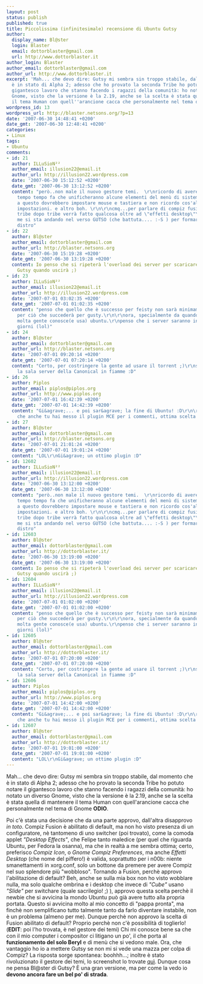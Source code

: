 ```yaml
---
layout: post
status: publish
published: true
title: Piccolissima (infinitesimale) recensione di Ubuntu Gutsy
author:
  display_name: Bl@ster
  login: Blaster
  email: dottorblaster@gmail.com
  url: http://www.dottorblaster.it
author_login: Blaster
author_email: dottorblaster@gmail.com
author_url: http://www.dottorblaster.it
excerpt: 'Mah... che devo dire: Gutsy mi sembra sin troppo stabile, dal momento che
  è in stato di Alpha 2; adesso che ho provato la seconda Tribe ho potuto notare il
  gigantesco lavoro che stanno facendo i ragazzi della comunità: ho notato un diverso
  Gnome, visto che la versione è la 2.19, anche se la scelta è stata quella di mantenere
  il tema Human con quell''arancione cacca che personalmente nel tema di Gnome <strong>ODIO</strong>.'
wordpress_id: 13
wordpress_url: http://blaster.netsons.org/?p=13
date: '2007-06-30 14:48:41 +0200'
date_gmt: '2007-06-30 12:48:41 +0200'
categories:
- Linux
tags:
- Ubuntu
comments:
- id: 21
  author: ILLuSioN²²
  author_email: illusion22@email.it
  author_url: http://illusion22.wordpress.com
  date: '2007-06-30 15:12:52 +0200'
  date_gmt: '2007-06-30 13:12:52 +0200'
  content: "però..non male il nuovo gestore temi.  \r\nricordo di avere letto tempo
    tempo tempo fa che unificheranno alcune elementi del menù di sistema. \r\noltre
    a questo dovrebbero impostare mouse e tastiera e non ricordo cos'altro con altre
    impostazioni. e altro boh. \r\n\r\ncmq...per parlare di compiz fusion, credo che
    tribe dopo tribe verrà fatto qualcosa oltre ad \"effetti desktop\"\r\nsecondo
    me si sta andando nel verso GUTSO (che battuta.... :-S ) per formare una ottima
    distro"
- id: 22
  author: Bl@ster
  author_email: dottorblaster@gmail.com
  author_url: http://blaster.netsons.org
  date: '2007-06-30 15:19:28 +0200'
  date_gmt: '2007-06-30 13:19:28 +0200'
  content: Io penso che si ripeterà l'overload dei server per scaricare la ISO di
    Gutsy quando uscirà ;)
- id: 23
  author: ILLuSioN²²
  author_email: illusion22@email.it
  author_url: http://illusion22.wordpress.com
  date: '2007-07-01 03:02:35 +0200'
  date_gmt: '2007-07-01 01:02:35 +0200'
  content: "penso che quello che è successo per feisty non sarà minimamente paragonabile
    per ciò che succederà per gusty.\r\n\r\nora, specialmente da quando è uscito feisty
    molta gente conosce(e usa) ubuntu.\r\npenso che i server saranno inattivi per
    giorni (lol)"
- id: 24
  author: Bl@ster
  author_email: dottorblaster@gmail.com
  author_url: http://blaster.netsons.org
  date: '2007-07-01 09:20:14 +0200'
  date_gmt: '2007-07-01 07:20:14 +0200'
  content: "Certo, per costringere la gente ad usare il torrent ;)\r\nsennò vedremo
    la sala server della Canonical in fiamme :D"
- id: 26
  author: Piplos
  author_email: piplos@piplos.org
  author_url: http://www.piplos.org
  date: '2007-07-01 16:42:39 +0200'
  date_gmt: '2007-07-01 14:42:39 +0200'
  content: "Gi&agrave;... e poi sar&agrave; la fine di Ubuntu! :D\r\n\r\nP.s.: vedo
    che anche tu hai messo il plugin MCE per i commenti, ottima scelta! ;)"
- id: 27
  author: Bl@ster
  author_email: dottorblaster@gmail.com
  author_url: http://blaster.netsons.org
  date: '2007-07-01 21:01:24 +0200'
  date_gmt: '2007-07-01 19:01:24 +0200'
  content: "LOL\r\nGi&agrave; un ottimo plugin :D"
- id: 12602
  author: ILLuSioN²²
  author_email: illusion22@email.it
  author_url: http://illusion22.wordpress.com
  date: '2007-06-30 13:12:00 +0200'
  date_gmt: '2007-06-30 13:12:00 +0200'
  content: "però..non male il nuovo gestore temi.  \r\nricordo di avere letto tempo
    tempo tempo fa che unificheranno alcune elementi del menù di sistema. \r\noltre
    a questo dovrebbero impostare mouse e tastiera e non ricordo cos'altro con altre
    impostazioni. e altro boh. \r\n\r\ncmq...per parlare di compiz fusion, credo che
    tribe dopo tribe verrà fatto qualcosa oltre ad \"effetti desktop\"\r\nsecondo
    me si sta andando nel verso GUTSO (che battuta.... :-S ) per formare una ottima
    distro"
- id: 12603
  author: Bl@ster
  author_email: dottorblaster@gmail.com
  author_url: http://dottorblaster.it/
  date: '2007-06-30 13:19:00 +0200'
  date_gmt: '2007-06-30 13:19:00 +0200'
  content: Io penso che si ripeterà l'overload dei server per scaricare la ISO di
    Gutsy quando uscirà ;)
- id: 12604
  author: ILLuSioN²²
  author_email: illusion22@email.it
  author_url: http://illusion22.wordpress.com
  date: '2007-07-01 01:02:00 +0200'
  date_gmt: '2007-07-01 01:02:00 +0200'
  content: "penso che quello che è successo per feisty non sarà minimamente paragonabile
    per ciò che succederà per gusty.\r\n\r\nora, specialmente da quando è uscito feisty
    molta gente conosce(e usa) ubuntu.\r\npenso che i server saranno inattivi per
    giorni (lol)"
- id: 12605
  author: Bl@ster
  author_email: dottorblaster@gmail.com
  author_url: http://dottorblaster.it/
  date: '2007-07-01 07:20:00 +0200'
  date_gmt: '2007-07-01 07:20:00 +0200'
  content: "Certo, per costringere la gente ad usare il torrent ;)\r\nsennò vedremo
    la sala server della Canonical in fiamme :D"
- id: 12606
  author: Piplos
  author_email: piplos@piplos.org
  author_url: http://www.piplos.org
  date: '2007-07-01 14:42:00 +0200'
  date_gmt: '2007-07-01 14:42:00 +0200'
  content: "Gi&agrave;... e poi sar&agrave; la fine di Ubuntu! :D\r\n\r\nP.s.: vedo
    che anche tu hai messo il plugin MCE per i commenti, ottima scelta! ;)"
- id: 12607
  author: Bl@ster
  author_email: dottorblaster@gmail.com
  author_url: http://dottorblaster.it/
  date: '2007-07-01 19:01:00 +0200'
  date_gmt: '2007-07-01 19:01:00 +0200'
  content: "LOL\r\nGi&agrave; un ottimo plugin :D"
---
```

<p>Mah... che devo dire: Gutsy mi sembra sin troppo stabile, dal momento che è in stato di Alpha 2; adesso che ho provato la seconda Tribe ho potuto notare il gigantesco lavoro che stanno facendo i ragazzi della comunità: ho notato un diverso Gnome, visto che la versione è la 2.19, anche se la scelta è stata quella di mantenere il tema Human con quell'arancione cacca che personalmente nel tema di Gnome <strong>ODIO</strong>.<a id="more"></a><a id="more-13"></a></p>
<p>Poi c'è stata una decisione che da una parte approvo, dall'altra disapprovo <em>in toto</em>. Compiz Fusion è abilitato di default, ma non ho visto presenza di un configuratore, nè tantomeno di uno switcher (poi trovato), come la comoda applet <em>"Desktop Effects"</em>, che Felipe tanto maledice (per quel che riguarda Ubuntu, per Fedora la osanna), ma che in realtà a me sembra ottima; certo, preferisco <em>Compiz Icon</em>, o <em>Gnome Compiz Preferences</em>, ma anche <em>Effetti Desktop</em> (che nome del piffero!) è valida, soprattutto per i n00b: niente smanettamenti in xorg.conf, solo un bottone da premere per avere Compiz nel suo splendore più "wobbloso". Tornando a Fusion, perchè approvo l'abilitazione di default? Beh, anche se sulla mia box non ho visto wobblare nulla, ma solo qualche ombrina e i desktop che invece di <em>"Cube"</em> usano <em>"Slide"</em> per switchare (quale sacrilegio! ;) ), approvo questa scelta perchè il newbie che si avvicina la mondo Ubuntu può già avere tutto alla propria portata. Questo si avvicina molto al mio concetto di "pappa pronta", ma finchè non semplificano tutto talmente tanto da farlo diventare instabile, non è un problema (almeno per me). Dunque perchè non approvo la scelta di Fusion abilitato di default? Proprio perchè non c'è possibilità di toglierlo! (<strong>EDIT</strong>: poi l'ho trovata, è nel gestore dei temi) Chi mi conosce bene sa che con il mio computer i compositor ci litigano un po', il che porta al <strong>funzionamento del solo Beryl</strong> e di menù che si vedono male. Ora, che vantaggio ho io a mettere Gutsy se non mi si vede una mazza per colpa di Compiz? La risposta sorge spontanea: boohhh...; inoltre è stato rivoluzionato il gestore dei temi, lo screenshot lo trovate <a href="http://www.thecodingstudio.com/opensource/linux/screenshots/scaled/Ubuntu%207.10%20Alpha%20Tribe%202/11.gif">quì</a>.<strong> </strong>Dunque cosa ne pensa Bl@ster di Gutsy? È una gran versione, ma per come la vedo io <strong>devono ancora fare un bel po' di strada</strong>.</p>

